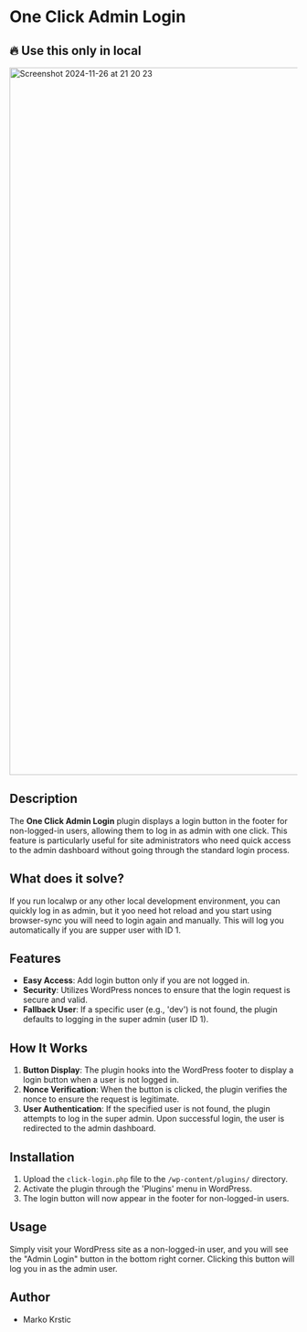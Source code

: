 # One Click Admin Login

## 🔥 Use this only in local

<img width="1239" alt="Screenshot 2024-11-26 at 21 20 23" src="https://github.com/user-attachments/assets/22d6a02b-5a8a-4085-a034-90fb6bedca45">


## Description

The **One Click Admin Login** plugin displays a login button in the footer for non-logged-in users, allowing them to log in as admin with one click. This feature is particularly useful for site administrators who need quick access to the admin dashboard without going through the standard login process.

## What does it solve?

If you run localwp or any other local development environment, you can quickly log in as admin, but it yoo need hot reload and you start using browser-sync you will need to login again and manually. This will log you automatically if you are supper user with ID 1.

## Features

- **Easy Access**: Add login button only if you are not logged in.
- **Security**: Utilizes WordPress nonces to ensure that the login request is secure and valid.
- **Fallback User**: If a specific user (e.g., 'dev') is not found, the plugin defaults to logging in the super admin (user ID 1).

## How It Works

1. **Button Display**: The plugin hooks into the WordPress footer to display a login button when a user is not logged in.
2. **Nonce Verification**: When the button is clicked, the plugin verifies the nonce to ensure the request is legitimate.
3. **User Authentication**: If the specified user is not found, the plugin attempts to log in the super admin. Upon successful login, the user is redirected to the admin dashboard.

## Installation

1. Upload the `click-login.php` file to the `/wp-content/plugins/` directory.
2. Activate the plugin through the 'Plugins' menu in WordPress.
3. The login button will now appear in the footer for non-logged-in users.

## Usage

Simply visit your WordPress site as a non-logged-in user, and you will see the "Admin Login" button in the bottom right corner. Clicking this button will log you in as the admin user.

## Author

- Marko Krstic
